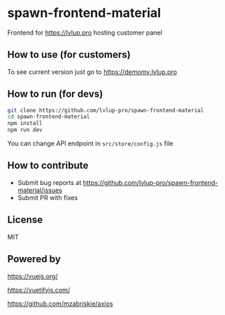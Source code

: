 # spawn-frontend-material

Frontend for https://lvlup.pro hosting customer panel

## How to use (for customers)
 
To see current version just go to https://demomy.lvlup.pro

## How to run (for devs)

``` bash
git clone https://github.com/lvlup-pro/spawn-frontend-material
cd spawn-frontend-material
npm install
npm run dev
```
You can change API endpoint in `src/store/config.js` file

## How to contribute

- Submit bug reports at https://github.com/lvlup-pro/spawn-frontend-material/issues
- Submit PR with fixes 

## License

MIT

## Powered by

https://vuejs.org/

https://vuetifyjs.com/

https://github.com/mzabriskie/axios
